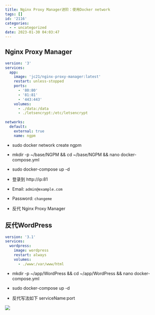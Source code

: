 ```yaml
---
title: Nginx Proxy Manager进阶：使用Docker network
tags: []
id: '2116'
categories:
  - - uncategorized
date: 2023-01-30 04:03:47
---
```


## Nginx Proxy Manager

```yml
version: '3'
services:
  app:
    image: 'jc21/nginx-proxy-manager:latest'
    restart: unless-stopped
    ports:
      - '80:80'
      - '81:81'
      - '443:443'
    volumes:
      - ./data:/data
      - ./letsencrypt:/etc/letsencrypt
    
networks:
  default:
    external: true
    name: ngpm
```

*   sudo docker network create ngpm

*   mkdir -p ~/base/NGPM && cd ~/base/NGPM && nano docker-compose.yml

*   sudo docker-compose up -d

*   登录到 http://ip:81

*   Email: `admin@example.com`

*   Password: `changeme`

*   反代 Nginx Proxy Manager

## 反代WordPress

```yml
version: '3.1'
services:
  wordpress:
    image: wordpress
    restart: always
    volumes:
      - ./www:/var/www/html

```

*   mkdir -p ~/app/WordPress && cd ~/app/WordPress && nano docker-compose.yml

*   sudo docker-compose up -d

*   反代写法如下 serviceName:port

![](https://img-cdn.limour.top/i/2023/01/30/63d7414ca0859.png)